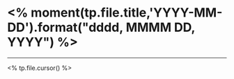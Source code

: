 # <% moment(tp.file.title,'YYYY-MM-DD').format("dddd, MMMM DD, YYYY") %>

---

<% tp.file.cursor() %>